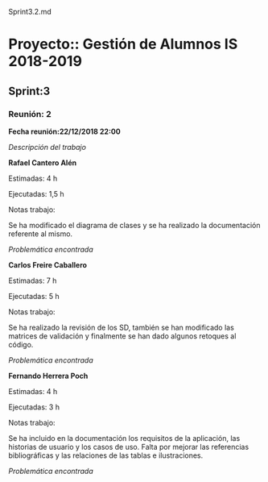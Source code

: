 Sprint3.2.md

# Proyecto:: **Gestión de Alumnos IS 2018-2019**
 
## Sprint:3

### Reunión: 2

**Fecha reunión:22/12/2018 22:00**


_Descripción del trabajo_

**Rafael Cantero Alén**

Estimadas: 4 h

Ejecutadas: 1,5 h

Notas trabajo:

Se ha modificado el diagrama de clases y se ha realizado la documentación referente al mismo.

_Problemática encontrada_



**Carlos Freire Caballero**

Estimadas: 7 h

Ejecutadas: 5 h

Notas trabajo:

Se ha realizado la revisión de los SD, también se han modificado las matrices de validación y finalmente se han dado algunos retoques al código.

_Problemática encontrada_


**Fernando Herrera Poch**

Estimadas: 4 h

Ejecutadas: 3 h

Notas trabajo:

Se ha incluido en la documentación los requisitos de la aplicación, las historias de usuario y los casos de uso. 
Falta por mejorar las referencias bibliográficas y las relaciones de las tablas e ilustraciones.

_Problemática encontrada_

